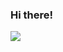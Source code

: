 ### Hi there!

<a href="https://mail.naver.com" target="_blank"><img src="https://img.shields.io/badge/EA4335?style=plastic&logo=Gmail&logoColor=black"/></a>
